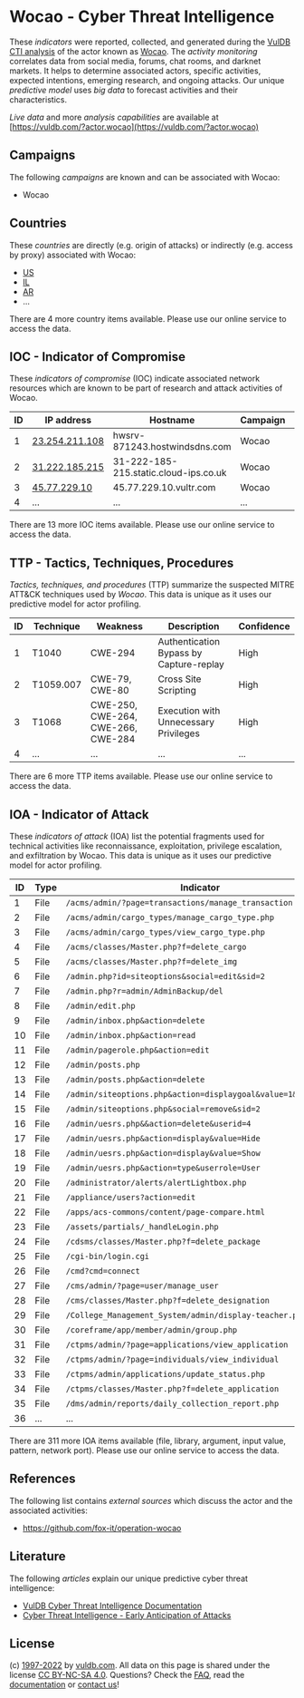 # Wocao - Cyber Threat Intelligence

These _indicators_ were reported, collected, and generated during the [VulDB CTI analysis](https://vuldb.com/?kb.cti) of the actor known as [Wocao](https://vuldb.com/?actor.wocao). The _activity monitoring_ correlates data from social media, forums, chat rooms, and darknet markets. It helps to determine associated actors, specific activities, expected intentions, emerging research, and ongoing attacks. Our unique _predictive model_ uses _big data_ to forecast activities and their characteristics.

_Live data_ and more _analysis capabilities_ are available at [https://vuldb.com/?actor.wocao](https://vuldb.com/?actor.wocao)

## Campaigns

The following _campaigns_ are known and can be associated with Wocao:

* Wocao

## Countries

These _countries_ are directly (e.g. origin of attacks) or indirectly (e.g. access by proxy) associated with Wocao:

* [US](https://vuldb.com/?country.us)
* [IL](https://vuldb.com/?country.il)
* [AR](https://vuldb.com/?country.ar)
* ...

There are 4 more country items available. Please use our online service to access the data.

## IOC - Indicator of Compromise

These _indicators of compromise_ (IOC) indicate associated network resources which are known to be part of research and attack activities of Wocao.

ID | IP address | Hostname | Campaign | Confidence
-- | ---------- | -------- | -------- | ----------
1 | [23.254.211.108](https://vuldb.com/?ip.23.254.211.108) | hwsrv-871243.hostwindsdns.com | Wocao | High
2 | [31.222.185.215](https://vuldb.com/?ip.31.222.185.215) | 31-222-185-215.static.cloud-ips.co.uk | Wocao | High
3 | [45.77.229.10](https://vuldb.com/?ip.45.77.229.10) | 45.77.229.10.vultr.com | Wocao | Medium
4 | ... | ... | ... | ...

There are 13 more IOC items available. Please use our online service to access the data.

## TTP - Tactics, Techniques, Procedures

_Tactics, techniques, and procedures_ (TTP) summarize the suspected MITRE ATT&CK techniques used by _Wocao_. This data is unique as it uses our predictive model for actor profiling.

ID | Technique | Weakness | Description | Confidence
-- | --------- | -------- | ----------- | ----------
1 | T1040 | CWE-294 | Authentication Bypass by Capture-replay | High
2 | T1059.007 | CWE-79, CWE-80 | Cross Site Scripting | High
3 | T1068 | CWE-250, CWE-264, CWE-266, CWE-284 | Execution with Unnecessary Privileges | High
4 | ... | ... | ... | ...

There are 6 more TTP items available. Please use our online service to access the data.

## IOA - Indicator of Attack

These _indicators of attack_ (IOA) list the potential fragments used for technical activities like reconnaissance, exploitation, privilege escalation, and exfiltration by Wocao. This data is unique as it uses our predictive model for actor profiling.

ID | Type | Indicator | Confidence
-- | ---- | --------- | ----------
1 | File | `/acms/admin/?page=transactions/manage_transaction` | High
2 | File | `/acms/admin/cargo_types/manage_cargo_type.php` | High
3 | File | `/acms/admin/cargo_types/view_cargo_type.php` | High
4 | File | `/acms/classes/Master.php?f=delete_cargo` | High
5 | File | `/acms/classes/Master.php?f=delete_img` | High
6 | File | `/admin.php?id=siteoptions&social=edit&sid=2` | High
7 | File | `/admin.php?r=admin/AdminBackup/del` | High
8 | File | `/admin/edit.php` | High
9 | File | `/admin/inbox.php&action=delete` | High
10 | File | `/admin/inbox.php&action=read` | High
11 | File | `/admin/pagerole.php&action=edit` | High
12 | File | `/admin/posts.php` | High
13 | File | `/admin/posts.php&action=delete` | High
14 | File | `/admin/siteoptions.php&action=displaygoal&value=1&roleid=1` | High
15 | File | `/admin/siteoptions.php&social=remove&sid=2` | High
16 | File | `/admin/uesrs.php&&action=delete&userid=4` | High
17 | File | `/admin/uesrs.php&action=display&value=Hide` | High
18 | File | `/admin/uesrs.php&action=display&value=Show` | High
19 | File | `/admin/uesrs.php&action=type&userrole=User` | High
20 | File | `/administrator/alerts/alertLightbox.php` | High
21 | File | `/appliance/users?action=edit` | High
22 | File | `/apps/acs-commons/content/page-compare.html` | High
23 | File | `/assets/partials/_handleLogin.php` | High
24 | File | `/cdsms/classes/Master.php?f=delete_package` | High
25 | File | `/cgi-bin/login.cgi` | High
26 | File | `/cmd?cmd=connect` | High
27 | File | `/cms/admin/?page=user/manage_user` | High
28 | File | `/cms/classes/Master.php?f=delete_designation` | High
29 | File | `/College_Management_System/admin/display-teacher.php` | High
30 | File | `/coreframe/app/member/admin/group.php` | High
31 | File | `/ctpms/admin/?page=applications/view_application` | High
32 | File | `/ctpms/admin/?page=individuals/view_individual` | High
33 | File | `/ctpms/admin/applications/update_status.php` | High
34 | File | `/ctpms/classes/Master.php?f=delete_application` | High
35 | File | `/dms/admin/reports/daily_collection_report.php` | High
36 | ... | ... | ...

There are 311 more IOA items available (file, library, argument, input value, pattern, network port). Please use our online service to access the data.

## References

The following list contains _external sources_ which discuss the actor and the associated activities:

* https://github.com/fox-it/operation-wocao

## Literature

The following _articles_ explain our unique predictive cyber threat intelligence:

* [VulDB Cyber Threat Intelligence Documentation](https://vuldb.com/?kb.cti)
* [Cyber Threat Intelligence - Early Anticipation of Attacks](https://www.scip.ch/en/?labs.20201022)

## License

(c) [1997-2022](https://vuldb.com/?kb.changelog) by [vuldb.com](https://vuldb.com/?kb.about). All data on this page is shared under the license [CC BY-NC-SA 4.0](https://creativecommons.org/licenses/by-nc-sa/4.0/). Questions? Check the [FAQ](https://vuldb.com/?kb.faq), read the [documentation](https://vuldb.com/?kb) or [contact us](https://vuldb.com/?contact)!
